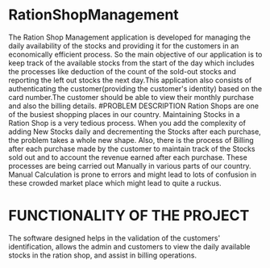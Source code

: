 # RationShopManagement
The Ration Shop Management application is developed for managing the daily availability of the stocks and providing it for the customers in an economically efficient process. So the main objective of our application is to keep track of the available stocks from the start of the day which includes the processes like deduction of the count of the sold-out stocks and reporting the left out stocks the next day.This application also consists of authenticating the customer(providing the customer's identity) based on the card number.The customer should be able to view their monthly purchase and also the billing details.
#PROBLEM DESCRIPTION
Ration Shops are one of the busiest shopping places in our country. Maintaining Stocks in a Ration Shop is a very tedious process. When you add the complexity of adding New Stocks daily and decrementing the Stocks after each purchase, the problem takes a whole new shape. Also, there is the process of Billing after each purchase made by the customer to maintain track of the Stocks sold out and to account the revenue earned after each purchase. These processes are being carried out Manually in various parts of our country. Manual Calculation is prone to errors and might lead to lots of confusion in these crowded market place which might lead to quite a ruckus.
# FUNCTIONALITY OF THE PROJECT
The software designed helps in the validation of the customers' identification, allows the admin and customers to view the daily available stocks in the ration shop, and assist in billing operations.
